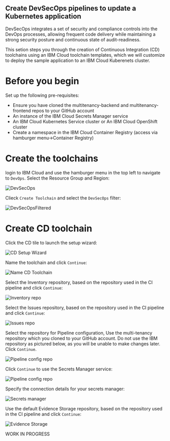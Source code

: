 ## Create DevSecOps pipelines to update a Kubernetes application 

DevSecOps integrates a set of security and compliance controls into the DevOps processes, allowing frequent code delivery while maintaining a strong security posture and continuous state of audit-readiness.

This setion steps you through the creation of Continuous Integration (CD) toolchains using an IBM Cloud toolchain templates, which we will customize to deploy the sample application to an IBM Cloud Kuberenets cluster.

# Before you begin

Set up the following pre-requisites:

- Ensure you have cloned the multitenancy-backend and multitenancy-frontend repos to your GitHub account
- An instance of the IBM Cloud Secrets Manager service
- An IBM Cloud Kubernetes Service cluster or An IBM Cloud OpenShift cluster
- Create a namespace in the IBM Cloud Container Registry (access via hamburger menu->Container Registry)

# Create the toolchains

login to IBM Cloud and use the hamburger menu in the top left to navigate to `DevOps`.  Select the Resource Group and Region:

![DevSecOps](./images/1-devOpsSelectRegion.png)

Clieck `Create Toolchain` and select the `DevSecOps` filter:

![DevSecOpsFiltered](./images/2-filterToDevSecOpsToolchains.png)

# Create CD toolchain

Click the CD tile to launch the setup wizard:

![CD Setup Wizard](./images/3-cISetupWizard.png)

Name the toolchain and click `Continue`:

![Name CD Toolchain](./images/22-cdPipeline.png)

Select the Inventory repository, based on the repository used in the CI pipeline and click `Continue`:

![Inventory repo](./images/23-createInventoryRepocDBackend.png)

Select the Issues repository, based on the repository used in the CI pipeline and click `Continue`:

![Issues repo](./images/24-createIssuesRepocDBackend.png)

Select the repository for Pipeline configuration, Use the multi-tenancy repository which you cloned to your GitHub account.  Do not use the IBM repository as pictured below, as you will be unable to make changes later.  Click `Continue`.

![Pipeline config repo](./images/25-pipelineConfigCd.png)

Click `Continue` to use the Secrets Manager service:

![Pipeline config repo](./images/26-secretsManagerCd.png)

Specify the connection details for your secrets manager:

![Secrets manager](./images/27-secretsManagerConfigCd.png)

Use the default Evidence Storage repository, based on the repository used in the CI pipeline and click `Continue`:

![Evidence Storage](./images/28-evidenceStorageCd.png)

WORK IN PROGRESS
